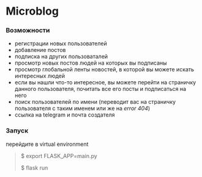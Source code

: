 # Microblog


### Возможности 
* регистрации новых пользователей
* добавление постов
* подписка на других пользоваталей
* просмотр новых постов людей на которых вы подписаны
* просмотр глобальной ленты новостей, в которой вы можете искать интересных людей
* если вы нашли что-то интересное, вы можете перейти на страничку данного пользователя, 
почитать все его посты и подписаться на него
* поиск пользователей по имени (переводит вас на страничку пользователя с таким именем или же на _error 404_)
* ссылка на telegram и почта создателя 
### Запуск
перейдите в virtual environment
> $ export FLASK_APP=main.py
> 
> $ flask run